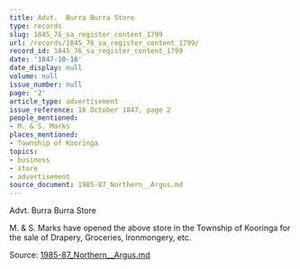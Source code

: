 ```yaml
---
title: Advt.  Burra Burra Store
type: records
slug: 1845_76_sa_register_content_1799
url: /records/1845_76_sa_register_content_1799/
record_id: 1845_76_sa_register_content_1799
date: '1847-10-16'
date_display: null
volume: null
issue_number: null
page: '2'
article_type: advertisement
issue_reference: 16 October 1847, page 2
people_mentioned:
- M. & S. Marks
places_mentioned:
- Township of Kooringa
topics:
- business
- store
- advertisement
source_document: 1985-87_Northern__Argus.md
---
```


Advt.  Burra Burra Store

M. & S. Marks have opened the above store in the Township of Kooringa for the sale of Drapery, Groceries, Ironmongery, etc.

Source: [1985-87_Northern__Argus.md](/downloads/markdown/1985-87_Northern__Argus.md)
